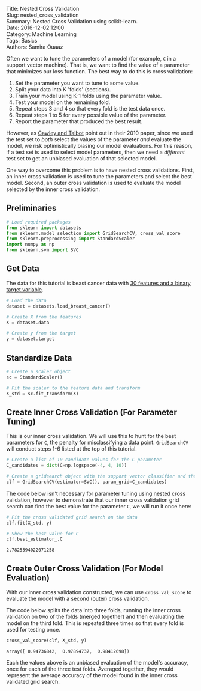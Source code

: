 Title: Nested Cross Validation  
Slug: nested_cross_validation  
Summary: Nested Cross Validation using scikit-learn.  
Date: 2016-12-02 12:00  
Category: Machine Learning  
Tags: Basics  
Authors: Samira Ouaaz  

Often we want to tune the parameters of a model (for example, `C` in a support vector machine). That is, we want to find the value of a parameter that minimizes our loss function. The best way to do this is cross validation:

1. Set the parameter you want to tune to some value.
2. Split your data into K 'folds' (sections).
3. Train your model using K-1 folds using the parameter value.
4. Test your model on the remaining fold.
5. Repeat steps 3 and 4 so that every fold is the test data once.
6. Repeat steps 1 to 5 for every possible value of the parameter.
7. Report the parameter that produced the best result.

However, as [Cawley and Talbot](http://jmlr.org/papers/volume11/cawley10a/cawley10a.pdf) point out in their 2010 paper, since we used the test set to _both_ select the values of the parameter _and_ evaluate the model, we risk optimistically biasing our model evaluations. For this reason, if a test set is used to select model parameters, then we need a _different_ test set to get an unbiased evaluation of that selected model.

One way to overcome this problem is to have nested cross validations. First, an inner cross validation is used to tune the parameters and select the best model. Second, an outer cross validation is used to evaluate the model selected by the inner cross validation.

## Preliminaries


```python
# Load required packages
from sklearn import datasets
from sklearn.model_selection import GridSearchCV, cross_val_score
from sklearn.preprocessing import StandardScaler
import numpy as np
from sklearn.svm import SVC
```

## Get Data

The data for this tutorial is beast cancer data with [30 features and a binary target variable](http://scikit-learn.org/stable/modules/generated/sklearn.datasets.load_breast_cancer.html).


```python
# Load the data
dataset = datasets.load_breast_cancer()

# Create X from the features
X = dataset.data

# Create y from the target
y = dataset.target
```

## Standardize Data


```python
# Create a scaler object
sc = StandardScaler()

# Fit the scaler to the feature data and transform
X_std = sc.fit_transform(X)
```

## Create Inner Cross Validation (For Parameter Tuning)

This is our inner cross validation. We will use this to hunt for the best parameters for `C`, the penalty for misclassifying a data point. `GridSearchCV` will conduct steps 1-6 listed at the top of this tutorial.


```python
# Create a list of 10 candidate values for the C parameter
C_candidates = dict(C=np.logspace(-4, 4, 10))

# Create a gridsearch object with the support vector classifier and the C value candidates
clf = GridSearchCV(estimator=SVC(), param_grid=C_candidates)
```

The code below isn't necessary for parameter tuning using nested cross validation, however to demonstrate that our inner cross validation grid search can find the best value for the parameter `C`, we will run it once here:


```python
# Fit the cross validated grid search on the data
clf.fit(X_std, y)

# Show the best value for C
clf.best_estimator_.C
```




    2.7825594022071258



## Create Outer Cross Validation (For Model Evaluation)

With our inner cross validation constructed, we can use `cross_val_score` to evaluate the model with a second (outer) cross validation.

The code below splits the data into three folds, running the inner cross validation on two of the folds (merged together) and then evaluating the model on the third fold. This is repeated three times so that every fold is used for testing once.


```python
cross_val_score(clf, X_std, y)
```




    array([ 0.94736842,  0.97894737,  0.98412698])



Each the values above is an unbiased evaluation of the model's accuracy, once for each of the three test folds. Averaged together, they would represent the average accuracy of the model found in the inner cross validated grid search.
